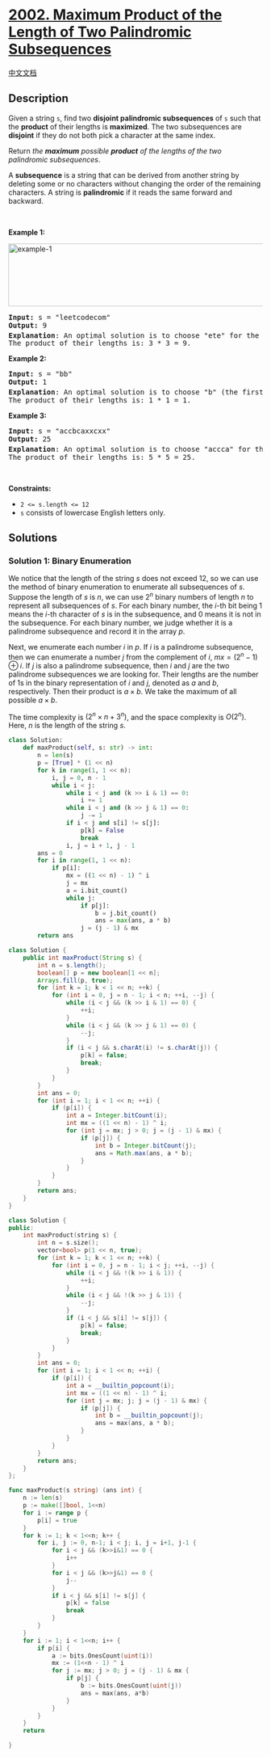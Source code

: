 # [2002. Maximum Product of the Length of Two Palindromic Subsequences](https://leetcode.com/problems/maximum-product-of-the-length-of-two-palindromic-subsequences)

[中文文档](/solution/2000-2099/2002.Maximum%20Product%20of%20the%20Length%20of%20Two%20Palindromic%20Subsequences/README.md)

<!-- tags:Bit Manipulation,String,Dynamic Programming,Backtracking,Bitmask -->

## Description

<p>Given a string <code>s</code>, find two <strong>disjoint palindromic subsequences</strong> of <code>s</code> such that the <strong>product</strong> of their lengths is <strong>maximized</strong>. The two subsequences are <strong>disjoint</strong> if they do not both pick a character at the same index.</p>

<p>Return <em>the <strong>maximum</strong> possible <strong>product</strong> of the lengths of the two palindromic subsequences</em>.</p>

<p>A <strong>subsequence</strong> is a string that can be derived from another string by deleting some or no characters without changing the order of the remaining characters. A string is <strong>palindromic</strong> if it reads the same forward and backward.</p>

<p>&nbsp;</p>
<p><strong class="example">Example 1:</strong></p>
<img alt="example-1" src="./images/two-palindromic-subsequences.png" style="width: 550px; height: 124px;" />
<pre>
<strong>Input:</strong> s = &quot;leetcodecom&quot;
<strong>Output:</strong> 9
<strong>Explanation</strong>: An optimal solution is to choose &quot;ete&quot; for the 1<sup>st</sup> subsequence and &quot;cdc&quot; for the 2<sup>nd</sup> subsequence.
The product of their lengths is: 3 * 3 = 9.
</pre>

<p><strong class="example">Example 2:</strong></p>

<pre>
<strong>Input:</strong> s = &quot;bb&quot;
<strong>Output:</strong> 1
<strong>Explanation</strong>: An optimal solution is to choose &quot;b&quot; (the first character) for the 1<sup>st</sup> subsequence and &quot;b&quot; (the second character) for the 2<sup>nd</sup> subsequence.
The product of their lengths is: 1 * 1 = 1.
</pre>

<p><strong class="example">Example 3:</strong></p>

<pre>
<strong>Input:</strong> s = &quot;accbcaxxcxx&quot;
<strong>Output:</strong> 25
<strong>Explanation</strong>: An optimal solution is to choose &quot;accca&quot; for the 1<sup>st</sup> subsequence and &quot;xxcxx&quot; for the 2<sup>nd</sup> subsequence.
The product of their lengths is: 5 * 5 = 25.
</pre>

<p>&nbsp;</p>
<p><strong>Constraints:</strong></p>

<ul>
	<li><code>2 &lt;= s.length &lt;= 12</code></li>
	<li><code>s</code> consists of lowercase English letters only.</li>
</ul>

## Solutions

### Solution 1: Binary Enumeration

We notice that the length of the string $s$ does not exceed $12$, so we can use the method of binary enumeration to enumerate all subsequences of $s$. Suppose the length of $s$ is $n$, we can use $2^n$ binary numbers of length $n$ to represent all subsequences of $s$. For each binary number, the $i$-th bit being $1$ means the $i$-th character of $s$ is in the subsequence, and $0$ means it is not in the subsequence. For each binary number, we judge whether it is a palindrome subsequence and record it in the array $p$.

Next, we enumerate each number $i$ in $p$. If $i$ is a palindrome subsequence, then we can enumerate a number $j$ from the complement of $i$, $mx = (2^n - 1) \oplus i$. If $j$ is also a palindrome subsequence, then $i$ and $j$ are the two palindrome subsequences we are looking for. Their lengths are the number of $1$s in the binary representation of $i$ and $j$, denoted as $a$ and $b$, respectively. Then their product is $a \times b$. We take the maximum of all possible $a \times b$.

The time complexity is $(2^n \times n + 3^n)$, and the space complexity is $O(2^n)$. Here, $n$ is the length of the string $s$.

<!-- tabs:start -->

```python
class Solution:
    def maxProduct(self, s: str) -> int:
        n = len(s)
        p = [True] * (1 << n)
        for k in range(1, 1 << n):
            i, j = 0, n - 1
            while i < j:
                while i < j and (k >> i & 1) == 0:
                    i += 1
                while i < j and (k >> j & 1) == 0:
                    j -= 1
                if i < j and s[i] != s[j]:
                    p[k] = False
                    break
                i, j = i + 1, j - 1
        ans = 0
        for i in range(1, 1 << n):
            if p[i]:
                mx = ((1 << n) - 1) ^ i
                j = mx
                a = i.bit_count()
                while j:
                    if p[j]:
                        b = j.bit_count()
                        ans = max(ans, a * b)
                    j = (j - 1) & mx
        return ans
```

```java
class Solution {
    public int maxProduct(String s) {
        int n = s.length();
        boolean[] p = new boolean[1 << n];
        Arrays.fill(p, true);
        for (int k = 1; k < 1 << n; ++k) {
            for (int i = 0, j = n - 1; i < n; ++i, --j) {
                while (i < j && (k >> i & 1) == 0) {
                    ++i;
                }
                while (i < j && (k >> j & 1) == 0) {
                    --j;
                }
                if (i < j && s.charAt(i) != s.charAt(j)) {
                    p[k] = false;
                    break;
                }
            }
        }
        int ans = 0;
        for (int i = 1; i < 1 << n; ++i) {
            if (p[i]) {
                int a = Integer.bitCount(i);
                int mx = ((1 << n) - 1) ^ i;
                for (int j = mx; j > 0; j = (j - 1) & mx) {
                    if (p[j]) {
                        int b = Integer.bitCount(j);
                        ans = Math.max(ans, a * b);
                    }
                }
            }
        }
        return ans;
    }
}
```

```cpp
class Solution {
public:
    int maxProduct(string s) {
        int n = s.size();
        vector<bool> p(1 << n, true);
        for (int k = 1; k < 1 << n; ++k) {
            for (int i = 0, j = n - 1; i < j; ++i, --j) {
                while (i < j && !(k >> i & 1)) {
                    ++i;
                }
                while (i < j && !(k >> j & 1)) {
                    --j;
                }
                if (i < j && s[i] != s[j]) {
                    p[k] = false;
                    break;
                }
            }
        }
        int ans = 0;
        for (int i = 1; i < 1 << n; ++i) {
            if (p[i]) {
                int a = __builtin_popcount(i);
                int mx = ((1 << n) - 1) ^ i;
                for (int j = mx; j; j = (j - 1) & mx) {
                    if (p[j]) {
                        int b = __builtin_popcount(j);
                        ans = max(ans, a * b);
                    }
                }
            }
        }
        return ans;
    }
};
```

```go
func maxProduct(s string) (ans int) {
	n := len(s)
	p := make([]bool, 1<<n)
	for i := range p {
		p[i] = true
	}
	for k := 1; k < 1<<n; k++ {
		for i, j := 0, n-1; i < j; i, j = i+1, j-1 {
			for i < j && (k>>i&1) == 0 {
				i++
			}
			for i < j && (k>>j&1) == 0 {
				j--
			}
			if i < j && s[i] != s[j] {
				p[k] = false
				break
			}
		}
	}
	for i := 1; i < 1<<n; i++ {
		if p[i] {
			a := bits.OnesCount(uint(i))
			mx := (1<<n - 1) ^ i
			for j := mx; j > 0; j = (j - 1) & mx {
				if p[j] {
					b := bits.OnesCount(uint(j))
					ans = max(ans, a*b)
				}
			}
		}
	}
	return

}
```

<!-- tabs:end -->

<!-- end -->
